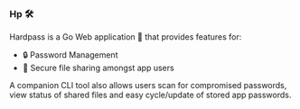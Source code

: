 ### **Hp** 🛠️

Hardpass is a Go Web application 🚀 that provides features for:

- 🔒 Password Management
- 📁 Secure file sharing amongst app users

A companion CLI tool also allows users scan for compromised passwords, view status of shared files and easy cycle/update of stored app passwords.
